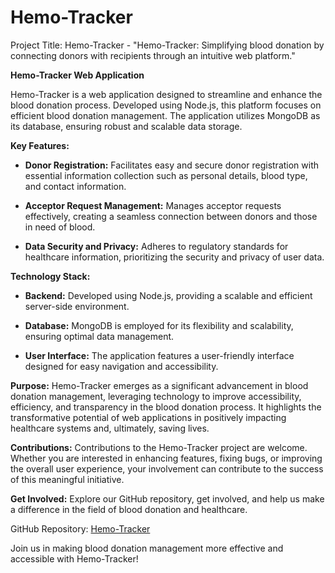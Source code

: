 # Hemo-Tracker
Project Title: Hemo-Tracker - "Hemo-Tracker: Simplifying blood donation by connecting donors with recipients through an intuitive web platform."

**Hemo-Tracker Web Application**

Hemo-Tracker is a web application designed to streamline and enhance the blood donation process. Developed using Node.js, this platform focuses on efficient blood donation management. The application utilizes MongoDB as its database, ensuring robust and scalable data storage.

**Key Features:**
- **Donor Registration:** Facilitates easy and secure donor registration with essential information collection such as personal details, blood type, and contact information.
  
- **Acceptor Request Management:** Manages acceptor requests effectively, creating a seamless connection between donors and those in need of blood.

- **Data Security and Privacy:** Adheres to regulatory standards for healthcare information, prioritizing the security and privacy of user data.

**Technology Stack:**
- **Backend:** Developed using Node.js, providing a scalable and efficient server-side environment.

- **Database:** MongoDB is employed for its flexibility and scalability, ensuring optimal data management.

- **User Interface:** The application features a user-friendly interface designed for easy navigation and accessibility.

**Purpose:**
Hemo-Tracker emerges as a significant advancement in blood donation management, leveraging technology to improve accessibility, efficiency, and transparency in the blood donation process. It highlights the transformative potential of web applications in positively impacting healthcare systems and, ultimately, saving lives.

**Contributions:**
Contributions to the Hemo-Tracker project are welcome. Whether you are interested in enhancing features, fixing bugs, or improving the overall user experience, your involvement can contribute to the success of this meaningful initiative.

**Get Involved:**
Explore our GitHub repository, get involved, and help us make a difference in the field of blood donation and healthcare.

GitHub Repository: [Hemo-Tracker](https://github.com/GNandhan/hemo-tracker)

Join us in making blood donation management more effective and accessible with Hemo-Tracker!

